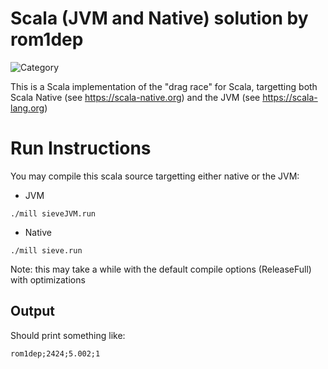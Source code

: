 # Scala (JVM and Native) solution by rom1dep

![Category](https://img.shields.io/badge/Category-faithful-green)

This is a Scala implementation of the "drag race" for Scala, targetting both Scala Native (see https://scala-native.org) and the JVM (see https://scala-lang.org)

# Run Instructions

You may compile this scala source targetting either native or the JVM:

- JVM

`./mill sieveJVM.run`

- Native

`./mill sieve.run`

Note: this may take a while with the default compile options (ReleaseFull) with optimizations

## Output

Should print something like:

`rom1dep;2424;5.002;1`
